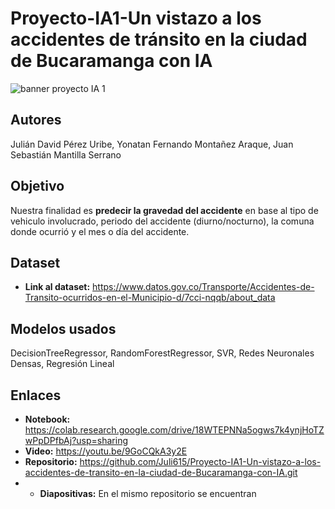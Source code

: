 # Proyecto-IA1-Un vistazo a los accidentes de tránsito en la ciudad de Bucaramanga con IA

![banner proyecto IA 1](https://github.com/user-attachments/assets/535c0a87-ac8a-4b6d-aa20-99a3630835ef)

## Autores

Julián David Pérez Uribe, Yonatan Fernando Montañez Araque, Juan Sebastián Mantilla Serrano

## Objetivo
Nuestra finalidad es **predecir la gravedad del accidente** en base al tipo de vehiculo involucrado, periodo del accidente (diurno/nocturno), la comuna donde ocurrió y el mes o día del accidente.

## Dataset
* **Link al dataset:** https://www.datos.gov.co/Transporte/Accidentes-de-Transito-ocurridos-en-el-Municipio-d/7cci-nqqb/about_data

## Modelos usados
DecisionTreeRegressor, RandomForestRegressor, SVR, Redes Neuronales Densas, Regresión Lineal

## Enlaces
* **Notebook:** https://colab.research.google.com/drive/18WTEPNNa5ogws7k4ynjHoTZwPpDPfbAj?usp=sharing
* **Video:** https://youtu.be/9GoCQkA3y2E
* **Repositorio:** https://github.com/Juli615/Proyecto-IA1-Un-vistazo-a-los-accidentes-de-transito-en-la-ciudad-de-Bucaramanga-con-IA.git
* * **Diapositivas:** En el mismo repositorio se encuentran
